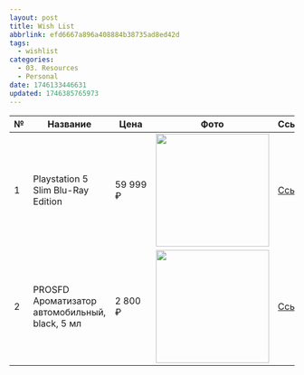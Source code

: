 ```yaml
---
layout: post
title: Wish List
abbrlink: efd6667a896a408884b38735ad8ed42d
tags:
  - wishlist
categories:
  - 03. Resources
  - Personal
date: 1746133446631
updated: 1746385765973
---
```


| № | Название                                       | Цена     | Фото                                                                              | Ссылка                                                                                                                                      |
| - | ---------------------------------------------- | -------- | --------------------------------------------------------------------------------- | ------------------------------------------------------------------------------------------------------------------------------------------- |
| 1 | Playstation 5 Slim Blu-Ray Edition             | 59 999 ₽ | <img src="https://img.mvideo.ru/Big/40079650bb4.jpg" width=200>                   | [Ссылка](https://www.mvideo.ru/products/igrovaya-pristavka-sony-playstation-5-slim-1tb-blu-ray-edition-40079650?ysclid=ma5uu68f6x485136452) |
| 2 | PROSFD Ароматизатор автомобильный, black, 5 мл | 2 800 ₽  | <img src="https://ir-3.ozone.ru/s3/multimedia-c/wc1000/6809838924.jpg" width=200> | [Ссылка](https://ozon.ru/t/DLd2EFe)                                                                                                         |
